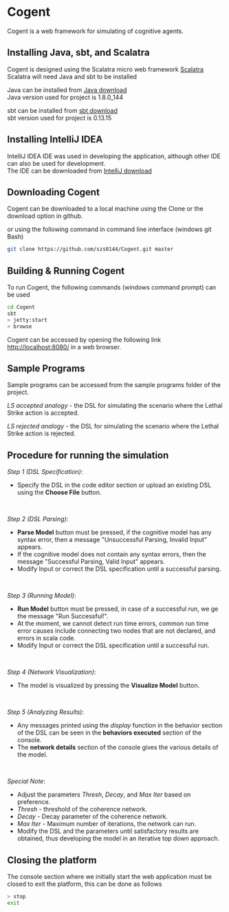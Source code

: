 # Cogent #

Cogent is a web framework for simulating of cognitive agents.

## Installing Java, sbt, and Scalatra ##
Cogent is designed using the Scalatra micro web framework [Scalatra](http://scalatra.org/) <br/>
Scalatra will need Java and sbt to be installed <br/>

Java can be installed from [Java download](http://www.oracle.com/technetwork/java/javase/downloads/jdk8-downloads-2133151.html) <br/>
Java version used for project is 1.8.0_144 <br/>

sbt can be installed from [sbt download](https://www.scala-sbt.org/download.html) <br/>
sbt version used for project is 0.13.15 <br/>

## Installing IntelliJ IDEA ##
IntelliJ IDEA IDE was used in developing the application, although other IDE can also be used for development.<br/>
The IDE can be downloaded from [IntelliJ download](https://www.jetbrains.com/idea/download/)

## Downloading Cogent ##
Cogent can be downloaded to a local machine using the Clone or the download option in github. <br/>

or using the following command in command line interface (windows git Bash)<br/>

```sh
git clone https://github.com/szs0144/Cogent.git master
```

## Building & Running Cogent ##
To run Cogent, the following commands (windows command prompt) can be used

```sh
cd Cogent
sbt
> jetty:start
> browse
```
Cogent can be accessed by opening the following link [http://localhost:8080/](http://localhost:8080/) in a web browser.

## Sample Programs ##
Sample programs can be accessed from the sample programs folder of the project.

*LS accepted analogy* - the DSL for simulating the scenario where the Lethal Strike action is accepted. <br/>

*LS rejected analogy* - the DSL for simulating the scenario where the Lethal Strike action is rejected. <br/>

## Procedure for running the simulation ##
*Step 1 (DSL Specification)*: 
* Specify the DSL in the code editor section or upload an existing DSL using the **Choose File** button. <br/>

<br/>

*Step 2 (DSL Parsing)*:
* **Parse Model** button must be pressed, if the cognitive model has any syntax error, then a message "Unsuccessful Parsing, Invalid Input" appears.<br/>
* If the cognitive model does not contain any syntax errors, then the message "Successful Parsing, Valid Input" appears.<br/>
* Modify Input or correct the DSL specification until a successful parsing.<br/>

<br/>

*Step 3 (Running Model)*: 
* **Run Model** button must be pressed, in case of a successful run, we ge the message "Run Successful!".<br/>
* At the moment, we cannot detect run time errors, common run time error causes include connecting two nodes that are not declared, and errors in scala code.<br/>
* Modify Input or correct the DSL specification until a successful run.<br/>

<br/>

*Step 4 (Network Visualization)*:
* The model is visualized by pressing the **Visualize Model** button.<br/>

<br/>

*Step 5 (Analyzing Results)*:
* Any messages printed using the *display* function in the behavior section of the DSL can be seen in the **behaviors executed** section of the console.<br/>
* The **network details** section of the console gives the various details of the model.<br/>

<br/>

*Special Note*:
* Adjust the parameters *Thresh*, *Decay*, and *Max Iter* based on preference.<br/>
* *Thresh* - threshold of the coherence network.<br/>
* *Decay*  - Decay parameter of the coherence network.<br/>
* *Max Iter* - Maximum number of iterations, the network can run.<br/>
* Modify the DSL and the parameters until satisfactory results are obtained, thus developing the model in an iterative top down approach.<br/>

## Closing the platform ##
The console section where we initially start the web application must be closed to exit the platform, this can be done as follows<br/>

```sh
> stop
exit
```